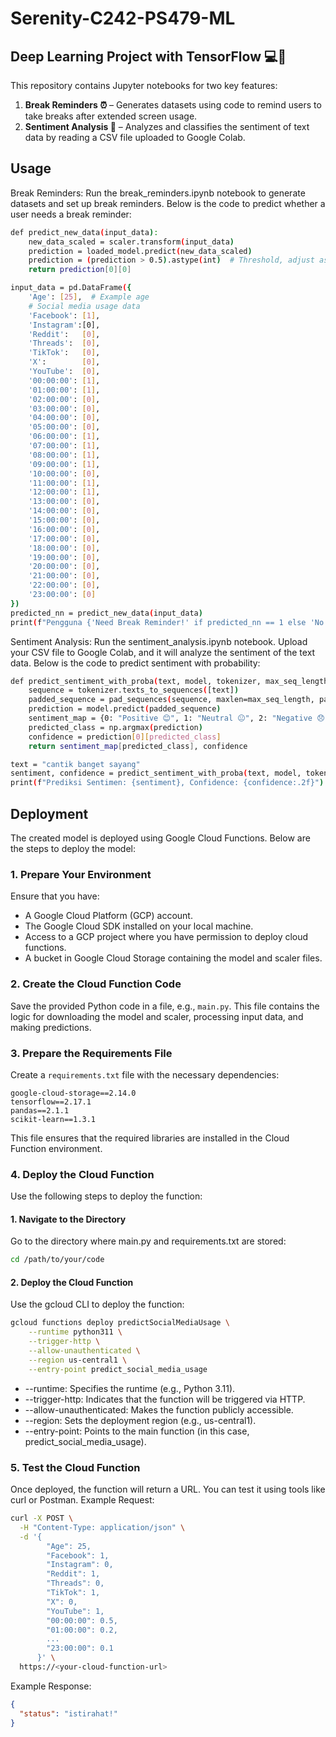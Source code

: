 # Serenity-C242-PS479-ML

## Deep Learning Project with TensorFlow 💻🧠
This repository contains Jupyter notebooks for two key features:

1. **Break Reminders ⏰** – Generates datasets using code to remind users to take breaks after extended screen usage.
2. **Sentiment Analysis 💬** – Analyzes and classifies the sentiment of text data by reading a CSV file uploaded to Google Colab.

## Usage
Break Reminders: Run the break_reminders.ipynb notebook to generate datasets and set up break reminders. Below is the code to predict whether a user needs a break reminder:

```bash
def predict_new_data(input_data):
    new_data_scaled = scaler.transform(input_data)
    prediction = loaded_model.predict(new_data_scaled)
    prediction = (prediction > 0.5).astype(int)  # Threshold, adjust as needed
    return prediction[0][0]

input_data = pd.DataFrame({
    'Age': [25],  # Example age
    # Social media usage data
    'Facebook': [1],
    'Instagram':[0],
    'Reddit':   [0],
    'Threads':  [0],
    'TikTok':   [0],
    'X':        [0],
    'YouTube':  [0],
    '00:00:00': [1],
    '01:00:00': [1],
    '02:00:00': [0],
    '03:00:00': [0],
    '04:00:00': [0],
    '05:00:00': [0],
    '06:00:00': [1],
    '07:00:00': [1],
    '08:00:00': [1],
    '09:00:00': [1],
    '10:00:00': [0],
    '11:00:00': [1],
    '12:00:00': [1],
    '13:00:00': [0],
    '14:00:00': [0],
    '15:00:00': [0],
    '16:00:00': [0],
    '17:00:00': [0],
    '18:00:00': [0],
    '19:00:00': [0],
    '20:00:00': [0],
    '21:00:00': [0],
    '22:00:00': [0],
    '23:00:00': [0]
})
predicted_nn = predict_new_data(input_data)
print(f"Pengguna {'Need Break Reminder!' if predicted_nn == 1 else 'No Need Break Reminder.'}")
```

Sentiment Analysis: Run the sentiment_analysis.ipynb notebook. Upload your CSV file to Google Colab, and it will analyze the sentiment of the text data. Below is the code to predict sentiment with probability:
```bash
def predict_sentiment_with_proba(text, model, tokenizer, max_seq_length):
    sequence = tokenizer.texts_to_sequences([text])
    padded_sequence = pad_sequences(sequence, maxlen=max_seq_length, padding="post", truncating="post")
    prediction = model.predict(padded_sequence)
    sentiment_map = {0: "Positive 😊", 1: "Neutral 😐", 2: "Negative 😞"}
    predicted_class = np.argmax(prediction)
    confidence = prediction[0][predicted_class]
    return sentiment_map[predicted_class], confidence

text = "cantik banget sayang"
sentiment, confidence = predict_sentiment_with_proba(text, model, tokenizer, max_seq_length)
print(f"Prediksi Sentimen: {sentiment}, Confidence: {confidence:.2f}")
```

## Deployment
The created model is deployed using Google Cloud Functions. Below are the steps to deploy the model:

### 1. Prepare Your Environment
Ensure that you have:
- A Google Cloud Platform (GCP) account.
- The Google Cloud SDK installed on your local machine.
- Access to a GCP project where you have permission to deploy cloud functions.
- A bucket in Google Cloud Storage containing the model and scaler files.

### 2. Create the Cloud Function Code
Save the provided Python code in a file, e.g., `main.py`. This file contains the logic for downloading the model and scaler, processing input data, and making predictions.

### 3. Prepare the Requirements File
Create a `requirements.txt` file with the necessary dependencies:
```plaintext
google-cloud-storage==2.14.0
tensorflow==2.17.1
pandas==2.1.1
scikit-learn==1.3.1
```
This file ensures that the required libraries are installed in the Cloud Function environment.

### 4. Deploy the Cloud Function
Use the following steps to deploy the function:

#### 1. Navigate to the Directory
Go to the directory where main.py and requirements.txt are stored:
```bash
cd /path/to/your/code
```

#### 2. Deploy the Cloud Function
Use the gcloud CLI to deploy the function:
```bash
gcloud functions deploy predictSocialMediaUsage \
    --runtime python311 \
    --trigger-http \
    --allow-unauthenticated \
    --region us-central1 \
    --entry-point predict_social_media_usage
```
- --runtime: Specifies the runtime (e.g., Python 3.11).
- --trigger-http: Indicates that the function will be triggered via HTTP.
- --allow-unauthenticated: Makes the function publicly accessible.
- --region: Sets the deployment region (e.g., us-central1).
- --entry-point: Points to the main function (in this case, predict_social_media_usage).

### 5. Test the Cloud Function
Once deployed, the function will return a URL. You can test it using tools like curl or Postman. Example Request:
```bash
curl -X POST \
  -H "Content-Type: application/json" \
  -d '{
        "Age": 25,
        "Facebook": 1,
        "Instagram": 0,
        "Reddit": 1,
        "Threads": 0,
        "TikTok": 1,
        "X": 0,
        "YouTube": 1,
        "00:00:00": 0.5,
        "01:00:00": 0.2,
        ...
        "23:00:00": 0.1
      }' \
  https://<your-cloud-function-url>
```
Example Response:
```json
{
  "status": "istirahat!"
}
```
